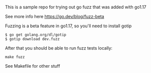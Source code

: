 This is a sample repo for trying out go fuzz that was added with go1.17

See more info here https://go.dev/blog/fuzz-beta

Fuzzing is a beta feature in go1.17, so you'll need to install gotip

```
$ go get golang.org/dl/gotip
$ gotip download dev.fuzz
```

After that you should be able to run fuzz tests locally:
```
make fuzz
```
See Makefile for other stuff
